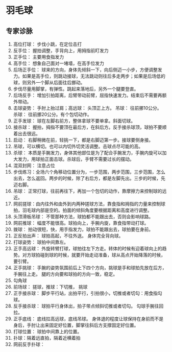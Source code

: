 # 羽毛球

## 专家诊脉
1. 高位打球： 步伐小跳，在定位击打
2. 反手位： 握拍调整，手背向上，用拇指前盯发力
3. 正手位： 主要用食指发力
4. 高手位： 想象自己面对一堵墙，在高手位发力
5. 后场正手位： 球来的方向，身体先倾斜一下，向后侧迈一小步，方便调整发力。如果是高手位，则跳动接球，无法跳动则往后多走两步；如果是后场低的球，则另外一个脚从后面往后挪动。
6. 步伐尽量用脚掌，有弹性。跳起来落地后，另外一个腿要登直。
7. 后场反手： 增加引拍距离，后臂带动前臂，屈指快速发力。结束后不需要再额外带动。
8. 击球姿势： 手肘上抬过肩；高远球： 头顶正上方。 吊球： 往前挪10公分。 杀球： 往前挪20公分。有个包切动作。
9. 正手发球： 球在左脚右前方，整体拿球不要单拿。斜面切球。
10. 接杀球： 握拍，拇指不要顶在最后方，在斜后方。反手接杀球顶，球拍不要顺着出去很远。
11. 启动： 右脚稍微在前，轻挑一下，都是右脚迈第一步。接球要侧身接。
12. 吊球，可以横切。也可以内切外切灵活调整。击球点尽可能的高。
13. 杀球： 本质是手腕发力，身体其他部位是为了配合手腕发力，手腕内旋可以加大发力，用球拍正面击球。杀球后，手臂不需要过长的摆动。
14. 混双封网： 注意占位
15. 步伐练习：全场六个角移动位置分为，一步范围，两步范围，三步范围，怎么出去，怎么返回。两步的时候，除了右后方，都是左脚先出。三步的时候，先迈右脚。
16. 吊球： 正常打球，往前再往下，再加一个包切的动作，靠摩擦力来控制球的远近。
17. 网前搓球：由内往外和由外到内两种搓球方法，靠食指和拇指的力量来控制球拍，羽毛球内部是空的。拍面的倾斜角度要根据距离和高度进行调整。
18. 头顶滑板吊球： 不管那种方法，球拍都不能跟出去，否则会影响球路。
19. 网前推球： 幅度不能很高。球拍向上，手腕内旋，靠食指带动打球。
20. 拨球： 拍动很短，快，用手指发力，球拍不能跟出去，球拍要在身前。
21. 正反拍出声： 球拍高起，不往外送。 身体完全背向球。
22. 打球姿势： 球拍中间靠左。
23. 正手高远球： 外旋转臂打球，球拍往左下方走。转体的时候有迎着球向上的趋势。对方球拍碰到球的时候，就要开始走动准备，球从高点开始降落的时候，要引臂。
24. 正手挑球： 手腕的姿势氛围前后上下四个方向，挑球是手和球拍先放在后方，手腕往上走。 腿的方向要和球拍的方向一致，稳定。
25. 勾角球
26. 前场球： 搓球，推球：下切推， 挑球
27. 正手接杀球： 脚步平行站，出拍平行，引拍很小，切推或者切勾：用食指勾球。
28. 反手接杀球： 球拍平行身体出，拍子带点倾斜切推或者切勾。 勾球手腕往回拉。
29. 正手底线： 底线拉高远球，底线吊球。 身体退的程度让球保持在身前而不是身后，手肘让出来固定好位置，脚掌往斜后方支撑固定好位置。
30. 打球位置： 球拍中间靠上的位置。
31. 扑球：隔着远直拍，隔着近横着拍
32. 网前反手扑球： 
